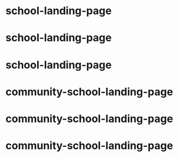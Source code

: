 # school-landing-page
# school-landing-page
# school-landing-page
# community-school-landing-page
# community-school-landing-page
# community-school-landing-page
